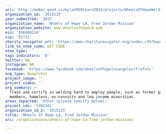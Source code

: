 ```yaml
---
url: 'http://maker.good.is/myla2050learn2015/projects/WheelsOfHopeWelding.html'
organization_id: '2015225'
year_submitted: '2015'
organization_name: 'Wheels of Hope LA, Fred Jordan Mission'
organization_website: www.wheelsofhopeLA.com
ein: '956000110'
zip: '91722'
charity_navigator_url: 'https://www.charitynavigator.org/index.cfm?bay=search.profile&ein=956000110'
link_to_ntee_code: GET CODE
ntee_type: ''
tags_indicators: '0'
twitter: NA
instagram: NA
facebook: 'https://www.facebook.com/wheelsofhopelosangeles?fref=ts'
org_type: Nonprofit
project_image: ''
project_video: ''
org_summary: >-
  Train and certify in welding hard to employ people, such as former gang
  members, homeless, ex-convicts and low income minorities.
areas_impacted: 'Other (please specify below):'
project_ids: '5102341'
organization_id_2: '2015225'
title: 'Wheels of Hope LA, Fred Jordan Mission'
uri: /organizations/wheels-of-hope-la-fred-jordan-mission/

---
```

